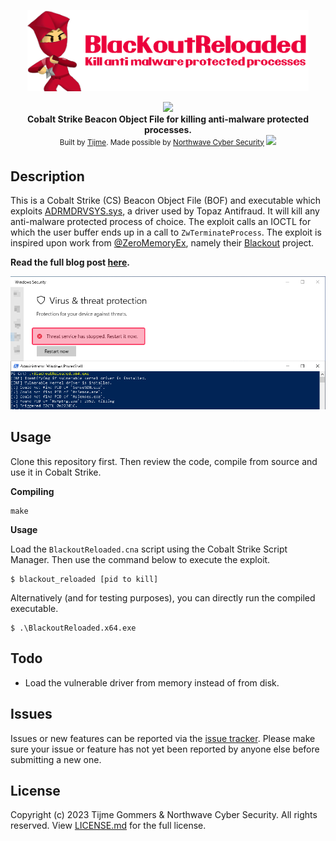 <p align="center">
    <img src="https://raw.githubusercontent.com/tijme/blackout-reloaded/master/.github/logo.png" width="450"/>
</p>
<p align="center">
    <a href="https://github.com/tijme/blackout-reloaded/blob/master/LICENSE.md"><img src="https://raw.finnwea.com/shield/?firstText=Source&secondText=Licensed" /></a>
    <br/>
    <b>Cobalt Strike Beacon Object File for killing anti-malware protected processes.</b>
    <br/>
    <sup>Built by <a href="https://www.linkedin.com/in/tijme/">Tijme</a>. Made possible by <a href="https://northwave-cybersecurity.com/">Northwave Cyber Security</a> <img src="https://raw.githubusercontent.com/tijme/blackout-reloaded/master/.github/northwave.png"/></sup>
    <br/>
</p>

## Description

This is a Cobalt Strike (CS) Beacon Object File (BOF) and executable which exploits [ADRMDRVSYS.sys](https://www.virustotal.com/gui/file/ff5dbdcf6d7ae5d97b6f3ef412df0b977ba4a844c45b30ca78c0eeb2653d69a8), a driver used by Topaz Antifraud. It will kill any anti-malware protected process of choice. The exploit calls an IOCTL for which the user buffer ends up in a call to `ZwTerminateProcess`. The exploit is inspired upon work from [@ZeroMemoryEx](https://github.com/ZeroMemoryEx), namely their [Blackout](https://github.com/ZeroMemoryEx/Blackout/) project.

**Read the full blog post [here](https://tij.me/blog/killing-anti-malware%20protected-processes-with-blackout-reloaded/).**

<p align="center">
    <img width="1000" src="https://raw.githubusercontent.com/tijme/blackout-reloaded/master/.github/screenshot.png" />
</p>

## Usage

Clone this repository first. Then review the code, compile from source and use it in Cobalt Strike.

**Compiling**

    make

**Usage**

Load the `BlackoutReloaded.cna` script using the Cobalt Strike Script Manager. Then use the command below to execute the exploit.

    $ blackout_reloaded [pid to kill]

Alternatively (and for testing purposes), you can directly run the compiled executable. 

    $ .\BlackoutReloaded.x64.exe

## Todo

* Load the vulnerable driver from memory instead of from disk.

## Issues

Issues or new features can be reported via the [issue tracker](https://github.com/tijme/blackout-reloaded/issues). Please make sure your issue or feature has not yet been reported by anyone else before submitting a new one.

## License

Copyright (c) 2023 Tijme Gommers & Northwave Cyber Security. All rights reserved. View [LICENSE.md](https://github.com/tijme/blackout-reloaded/blob/master/LICENSE.md) for the full license.